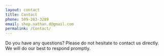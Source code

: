 ```yaml
---
layout: contact
title: Contact
phone: 509-263-3289
email: shep.nathan.d@gmail.com
permalink: /Contact/
---
```


Do you have any questions? Please do not hesitate to contact us directly. We will do our best to respond promptly.